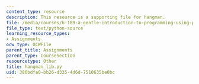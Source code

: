 ```yaml
---
content_type: resource
description: This resource is a supporting file for hangman.
file: /media/courses/6-189-a-gentle-introduction-to-programming-using-python-january-iap-2011/380bdfa0bb26d3354d6d7510635be0bc_hangman_lib.py
file_type: text/python-source
learning_resource_types:
- Assignments
ocw_type: OCWFile
parent_title: Assignments
parent_type: CourseSection
resourcetype: Other
title: hangman_lib.py
uid: 380bdfa0-bb26-d335-4d6d-7510635be0bc
---
```

